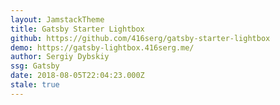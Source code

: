 ```yaml
---
layout: JamstackTheme
title: Gatsby Starter Lightbox
github: https://github.com/416serg/gatsby-starter-lightbox
demo: https://gatsby-lightbox.416serg.me/
author: Sergiy Dybskiy
ssg: Gatsby
date: 2018-08-05T22:04:23.000Z
stale: true
---
```

